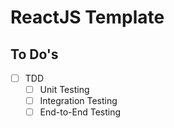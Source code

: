 # ReactJS Template

## To Do's
- [ ] TDD
  - [ ] Unit Testing
  - [ ] Integration Testing
  - [ ] End-to-End Testing